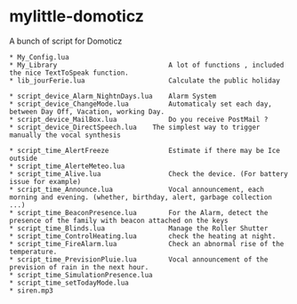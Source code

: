 # mylittle-domoticz
A bunch of script for Domoticz


	* My_Config.lua 	
	* My_Library 	                      	A lot of functions , included the nice TextToSpeak function.
	* lib_jourFerie.lua 	              	Calculate the public holiday 

	* script_device_Alarm_NightnDays.lua  	Alarm System 	 
	* script_device_ChangeMode.lua 	    	Automaticaly set each day, between Day Off, Vacation, working Day. 
	* script_device_MailBox.lua 	    	Do you receive PostMail ? 
	* script_device_DirectSpeech.lua	The simplest way to trigger manually the vocal synthesis 

	* script_time_AlertFreeze           	Estimate if there may be Ice outside
	* script_time_AlerteMeteo.lua
	* script_time_Alive.lua             	Check the device. (For battery issue for example)
	* script_time_Announce.lua          	Vocal announcement, each morning and evening. (whether, birthday, alert, garbage collection  ...) 
	* script_time_BeaconPresence.lua    	For the Alarm, detect the presence of the family with beacon attached on the keys
	* script_time_Blinds.lua            	Manage the Roller Shutter
	* script_time_ControlHeating.lua    	check the heating at night. 
	* script_time_FireAlarm.lua         	Check an abnormal rise of the temperature.
	* script_time_PrevisionPluie.lua    	Vocal announcement of the prevision of rain in the next hour.
	* script_time_SimulationPresence.lua
	* script_time_setTodayMode.lua 
	* siren.mp3
